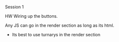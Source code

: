 Session 1

HW
Wiring up the buttons.

Any JS can go in the render section as long as its html.

- Its best to use turnarys in the render section
